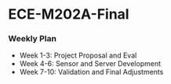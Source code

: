 # ECE-M202A-Final
### Weekly Plan
 * Week 1-3: Project Proposal and Eval
 * Week 4-6: Sensor and Server Development
 * Week 7-10: Validation and Final Adjustments 
